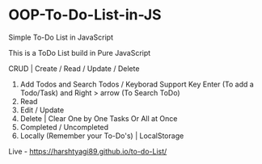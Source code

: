 # OOP-To-Do-List-in-JS
Simple To-Do List in JavaScript

This is a ToDo List build in Pure JavaScript

CRUD | Create / Read / Update / Delete

1. Add Todos and Search Todos / Keyborad Support Key Enter (To add a Todo/Task) and Right > arrow (To Search ToDo)
2. Read
3. Edit / Update
4. Delete | Clear One by One Tasks Or All at Once
5. Completed / Uncompleted
6. Locally (Remember your To-Do's) | LocalStorage

Live - https://harshtyagi89.github.io/to-do-List/
